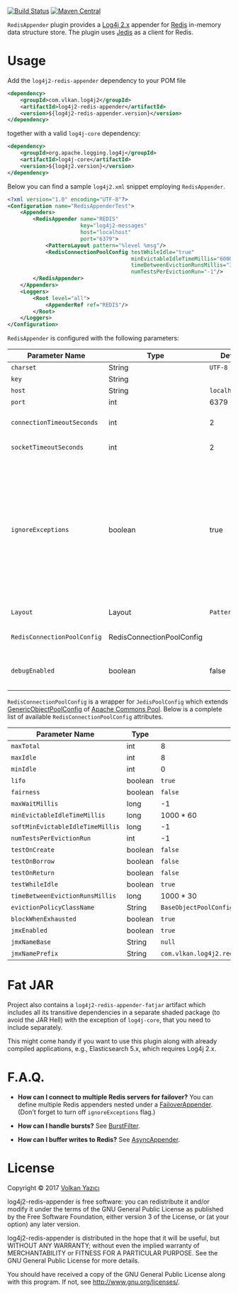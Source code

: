 [![Build Status](https://secure.travis-ci.org/vy/log4j2-redis-appender.svg)](http://travis-ci.org/vy/hrrs)
[![Maven Central](https://img.shields.io/maven-central/v/com.vlkan.log4j2/log4j2-redis-appender-parent.svg)](https://search.maven.org/#search%7Cga%7C1%7Cg%3A%22com.vlkan.log4j2%22)

`RedisAppender` plugin provides a [Log4j 2.x](https://logging.apache.org/log4j/2.x/)
appender for [Redis](https://redis.io/) in-memory data structure store. The plugin
uses [Jedis](https://github.com/xetorthio/jedis) as a client for Redis.

# Usage

Add the `log4j2-redis-appender` dependency to your POM file

```xml
<dependency>
    <groupId>com.vlkan.log4j2</groupId>
    <artifactId>log4j2-redis-appender</artifactId>
    <version>${log4j2-redis-appender.version}</version>
</dependency>
```

together with a valid `log4j-core` dependency:

```xml
<dependency>
    <groupId>org.apache.logging.log4j</groupId>
    <artifactId>log4j-core</artifactId>
    <version>${log4j2.version}</version>
</dependency>
```

Below you can find a sample `log4j2.xml` snippet employing `RedisAppender`.

```xml
<?xml version="1.0" encoding="UTF-8"?>
<Configuration name="RedisAppenderTest">
    <Appenders>
        <RedisAppender name="REDIS"
                       key="log4j2-messages"
                       host="localhost"
                       port="6379">
            <PatternLayout pattern="%level %msg"/>
            <RedisConnectionPoolConfig testWhileIdle="true"
                                       minEvictableIdleTimeMillis="60000"
                                       timeBetweenEvictionRunsMillis="30000"
                                       numTestsPerEvictionRun="-1"/>
        </RedisAppender>
    </Appenders>
    <Loggers>
        <Root level="all">
            <AppenderRef ref="REDIS"/>
        </Root>
    </Loggers>
</Configuration>
```

`RedisAppender` is configured with the following parameters:

| Parameter Name | Type | Default | Description |
|----------------|------|---------|-------------|
| `charset` | String | `UTF-8` | output charset |
| `key` | String | | Redis queue key |
| `host` | String | `localhost` | Redis host|
| `port` | int | 6379 | Redis port |
| `connectionTimeoutSeconds` | int | 2 | initial connection timeout in seconds |
| `socketTimeoutSeconds` | int | 2 | socket timeout in seconds |
| `ignoreExceptions` | boolean | true | Enabling causes exceptions encountered while appending events to be internally logged and then ignored. When set to false, exceptions will be propagated to the caller, instead. You must set this to false when wrapping this appender in a `FailoverAppender`. |
| `Layout` | Layout | `PatternLayout` | used to format the `LogEvent`s |
| `RedisConnectionPoolConfig` | RedisConnectionPoolConfig | | Redis connection pool configuration |
| `debugEnabled` | boolean | false | enables logging to `stderr` for debugging the plugin |

`RedisConnectionPoolConfig` is a wrapper for `JedisPoolConfig` which extends
[GenericObjectPoolConfig](https://commons.apache.org/proper/commons-pool/apidocs/org/apache/commons/pool2/impl/GenericObjectPoolConfig.html)
of [Apache Commons Pool](https://commons.apache.org/proper/commons-pool/).
Below is a complete list of available `RedisConnectionPoolConfig` attributes.

| Parameter Name | Type | Default |
|----------------|------|-------------|
| `maxTotal` | int | 8 |
| `maxIdle` | int | 8 |
| `minIdle` | int | 0 |
| `lifo` | boolean | `true` |
| `fairness` | boolean | `false` |
| `maxWaitMillis` | long | -1 |
| `minEvictableIdleTimeMillis` | long | 1000 * 60 |
| `softMinEvictableIdleTimeMillis` | long | -1 |
| `numTestsPerEvictionRun` | int | -1 |
| `testOnCreate` | boolean | `false` |
| `testOnBorrow` | boolean | `false` |
| `testOnReturn` | boolean | `false` |
| `testWhileIdle` | boolean | `true` |
| `timeBetweenEvictionRunsMillis` | long | 1000 * 30 |
| `evictionPolicyClassName` | String | `BaseObjectPoolConfig.DEFAULT_EVICTION_POLICY_CLASS_NAME` |
| `blockWhenExhausted` | boolean | `true` |
| `jmxEnabled` | boolean | `true` |
| `jmxNameBase` | String | `null` |
| `jmxNamePrefix` | String | `com.vlkan.log4j2.redis.appender.JedisConnectionPool` |

Fat JAR
=======

Project also contains a `log4j2-redis-appender-fatjar` artifact which
includes all its transitive dependencies in a separate shaded package (to
avoid the JAR Hell) with the exception of `log4j-core`, that you need to
include separately.

This might come handy if you want to use this plugin along with already
compiled applications, e.g., Elasticsearch 5.x, which requires Log4j 2.x.

F.A.Q.
======

- **How can I connect to multiple Redis servers for failover?** You can define
  multiple Redis appenders nested under a
  [FailoverAppender](https://logging.apache.org/log4j/2.x/manual/appenders.html#FailoverAppender).
  (Don't forget to turn off `ignoreExceptions` flag.)

- **How can I handle bursts?** See [BurstFilter](https://logging.apache.org/log4j/2.x/manual/filters.html#BurstFilter).

- **How can I buffer writes to Redis?** See [AsyncAppender](https://logging.apache.org/log4j/2.x/manual/appenders.html#AsyncAppender).

# License

Copyright &copy; 2017 [Volkan Yazıcı](http://vlkan.com/)

log4j2-redis-appender is free software: you can redistribute it and/or modify
it under the terms of the GNU General Public License as published by the Free
Software Foundation, either version 3 of the License, or (at your option) any
later version.

log4j2-redis-appender is distributed in the hope that it will be useful, but
WITHOUT ANY WARRANTY; without even the implied warranty of MERCHANTABILITY or
FITNESS FOR A PARTICULAR PURPOSE. See the GNU General Public License for more
details.

You should have received a copy of the GNU General Public License along with
this program. If not, see http://www.gnu.org/licenses/.
